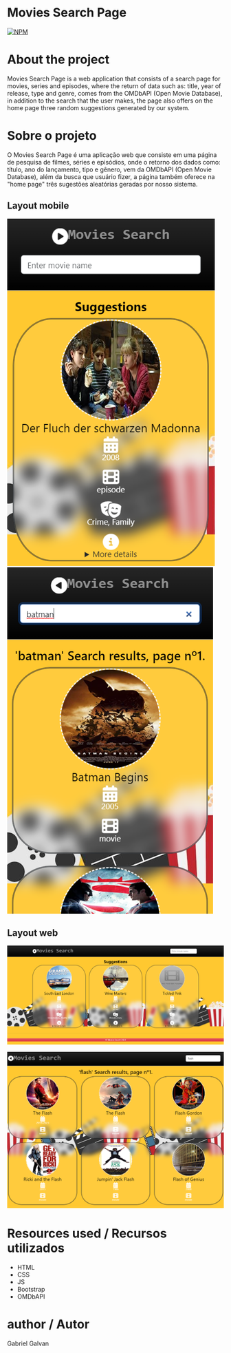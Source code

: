 # Movies Search Page 
[![NPM](https://img.shields.io/npm/l/react)](https://github.com/GalvanGabe/Movie_Search-Pesquisa_de_Filmes/blob/main/LICENSE) 

# About the project

Movies Search Page is a web application that consists of a search page for movies, series and episodes, where the return of data such as: title, year of release, type and genre, comes from the OMDbAPI (Open Movie Database), in addition to the search that the user makes, the page also offers on the home page three random suggestions generated by our system.

# Sobre o projeto

O Movies Search Page é uma aplicação web que consiste em uma página de pesquisa de filmes, séries e episódios, onde o retorno dos dados como: título, ano do lançamento, tipo e gênero, vem da OMDbAPI (Open Movie Database), além da busca que usuário fizer, a página também oferece na "home page" três sugestões aleatórias geradas por nosso sistema.

## Layout mobile
![Mobile 1](https://github.com/GalvanGabe/assets/blob/main/movie_search_img/mobile1.png) ![Mobile 2](https://github.com/GalvanGabe/assets/blob/main/movie_search_img/mobile2.png)

## Layout web
![Web 1](https://github.com/GalvanGabe/assets/blob/main/movie_search_img/web2.png)

![Web 2](https://github.com/GalvanGabe/assets/blob/main/movie_search_img/web1.png)

# Resources used / Recursos utilizados
- HTML
- CSS
- JS
- Bootstrap
- OMDbAPI

# author / Autor

Gabriel Galvan

